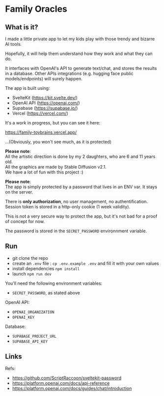 # Family Oracles

## What is it?

I made a little private app to let my kids play with those trendy and bizarre AI tools.

Hopefully, it will help them understand how they work and what they can do.

It interfaces with OpenAI's API to generate text/chat, and stores the results in a database. Other APIs integrations (e.g. hugging face public models/endpoints) will surely happen.

The app is built using:

- SvelteKit (https://kit.svelte.dev/)
- OpenAI API (https://openai.com/)
- Supabase (https://supabase.io/)
- Vercel (https://vercel.com/)

It's a work in progress, but you can see it here:

https://family-toybrains.vercel.app/

...(Obviously, you won't see much, as it is protected)

**Please note**:  
All the artistic direction is done by my 2 daughters, who are 6 and 11 years old.  
All the graphics are made by Stable Diffusion v2.1.  
We have a lot of fun with this project :)

**Please note**:  
The app is simply protected by a password that lives in an ENV var. It stays on the server.

There is **only authorization**, no user management, no authentification.
Session token is stored in a http-only cookie (1 week validity).

This is not a very secure way to protect the app, but it's not bad for a proof of concept for now.

The password is stored in the `SECRET_PASSWORD` environnment variable.

## Run

- git clone the repo
- create an `.env` file : `cp .env.example .env` and fill it with your own values
- install dependencies `npm install`
- launch `npm run dev`

You'll need the following environment variables:

- `SECRET_PASSWORD`, as stated above

OpenAI API:

- `OPENAI_ORGANIZATION`
- `OPENAI_KEY`

Database:

- `SUPABASE_PROJECT_URL`
- `SUPABASE_API_KEY`

## Links

Refs:

- https://github.com/ScriptRaccoon/sveltekit-password
- https://platform.openai.com/docs/api-reference
- https://platform.openai.com/docs/guides/chat/introduction
